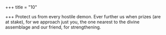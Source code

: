 +++
title = "10"

+++
Protect us from every hostile demon. Ever further us when prizes (are at  stake),
for we approach just you, the one nearest to the divine assemblage and  our friend, for strengthening.